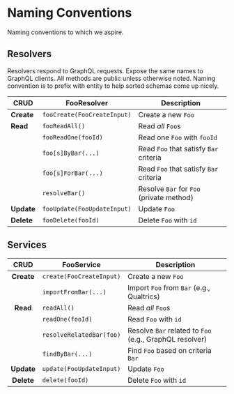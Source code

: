 # Naming Conventions

Naming conventions to which we aspire.

## Resolvers

Resolvers respond to GraphQL requests.
Expose the same names to GraphQL clients.
All methods are public unless otherwise noted.
Naming convention is to prefix with entity
to help sorted schemas come up nicely.

| CRUD       | FooResolver                 | Description                              |
| ---------- | --------------------------- | ---------------------------------------- |
| **Create** | `fooCreate(FooCreateInput)` | Create a new `Foo`                       |
| **Read**   | `fooReadAll()`              | Read _all_ `Foo`s                        |
|            | `fooReadOne(fooId)`         | Read one `Foo` with `fooId`              |
|            | `foo[s]ByBar(...)`          | Read `Foo` that satisfy `Bar` criteria   |
|            | `foo[s]ForBar(...)`         | Read `Foo` that satisfy `Bar` criteria   |
|            | `resolveBar()`              | Resolve `Bar` for `Foo` (private method) |
| **Update** | `fooUpdate(FooUpdateInput)` | Update `Foo`                             |
| **Delete** | `fooDelete(fooId)`          | Delete `Foo` with `id`                   |

## Services

|    CRUD    | FooService               | Description                                             |
| :--------: | ------------------------ | ------------------------------------------------------- |
| **Create** | `create(FooCreateInput)` | Create a new `Foo`                                      |
|            | `importFromBar(...)`     | Import `Foo` from `Bar` (e.g., Qualtrics)               |
|  **Read**  | `readAll()`              | Read _all_ `Foo`s                                       |
|            | `readOne(fooId)`         | Read `Foo` with `id`                                    |
|            | `resolveRelatedBar(foo)` | Resolve `Bar` related to `Foo` (e.g., GraphQL resolver) |
|            | `findByBar(...)`         | Find `Foo` based on criteria `Bar`                      |
| **Update** | `update(FooUpdateInput)` | Update `Foo`                                            |
| **Delete** | `delete(fooId)`          | Delete `Foo` with `id`                                  |

